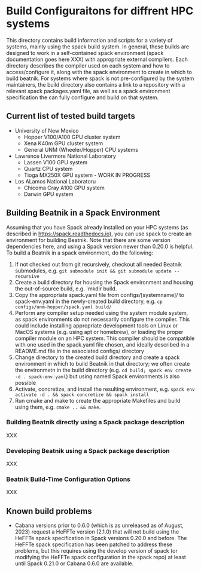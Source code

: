 # Build Configuraitons for diffrent HPC systems

This directory contains build information and scripts for a variety of systems, mainly using the spack build system.  In general, these builds are designed to work in a self-contained spack environment (spack documentation goes here XXX) with appropriate external compilers. Each directory describes the compiler used on each system and how to access/configure it, along with the spack environment to create in which to build beatnik.  For systems where spack is not pre-configured by the system maintainers, the build directory also contains a link to a repository with a relevant spack packages.yaml file, as well as a spack environment specification the can fully configure and build on that system. 

## Current list of tested build targets

  * University of New Mexico
    * Hopper V100/A100 GPU cluster system
    * Xena K40m GPU cluster system
    * General UNM (Wheeler/Hopper) CPU systems
  * Lawrence Livermore National Laboratory
    * Lassen V100 GPU system
    * Quartz CPU system
    * Tioga MX250X GPU system - WORK IN PROGRESS
  * Los ALamos National Laboratoru
    * Chicoma Cray A100 GPU system
    * Darwin GPU system


## Building Beatnik in a Spack Environment

Assuming that you have Spack already installed on your HPC systems (as described in https://spack.readthedocs.io), you can use spack to create an environment for building Beatnik. Note that there are some version dependencies here, and using a Spack version newer than 0.20.0 is helpful. To build a Beatnik in a spack environment, do the following:

  1. If not checked out from git recursively, checkout all needed Beatnik submodules, e.g. `git submodule init && git submodule update --recursive`
  1. Create a build directory for housing the Spack environment and housing the out-of-source build, e.g. `mkdir build.
  1. Copy the appropriate spack.yaml file from configs/[systemname]/ to spack-env.yaml in the newly-created build directory, e.g. `cp configs/unm-hopper/spack.yaml build/`
  1. Perform any compiler setup needed using the system module system, as spack environments do not necessarily configure the compiler. This could include installing appropriate development tools on Linux or MacOS systems (e.g. using apt or homebrew), or loading the proper compiler module on an HPC system. This compiler should be compatible with one used in the spack.yaml file chosen, and ideally described in a README.md file in the associated configs/ directory
  1. Change directory to the created build directory and create a spack environment in which to build Beatnik in that directory; we often create the environmetn in the build directory (e.g. `cd build; spack env create -d . spack-env.yaml`) but using named Spack environments is also possible
  1. Activate, concretize, and install the resulting environment, e.g. `spack env activate -d . && spack concretize && spack install`
  1. Run cmake and make to create the appropriate Makefiles and build using them, e.g. `cmake .. && make`.
  
### Building Beatnik directly using a Spack package description

XXX 

### Developing Beatnik using a Spack package description

XXX 

### Beatnik Build-Time Configuration Options

XXX

## Known build problems

  * Cabana versions prior to 0.6.0 (which is as unreleased as of August, 2023) request a HeFFTe version (2.1.0) that will not build using the HeFFTe spack specification in Spack versions 0.20.0 and before. The HeFFTe spack specification has been patched to address these problems, but this requires using the develop version of spack (or modifying the HeFFTe spack configuration in the spack repo) at least until Spack 0.21.0 or Cabana 0.6.0 are available.
